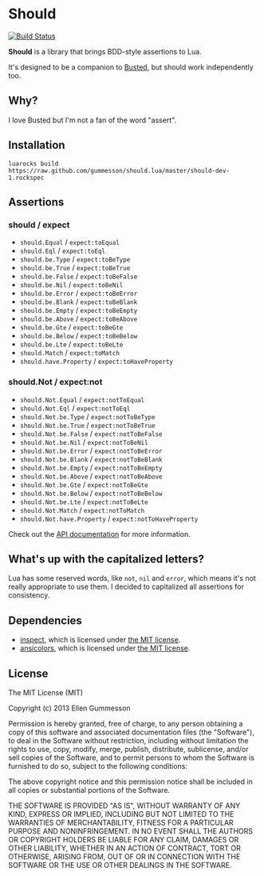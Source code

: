 # Should

[![Build Status](https://travis-ci.org/gummesson/should.lua.png?branch=master)](https://travis-ci.org/gummesson/should.lua)

**Should** is a library that brings BDD-style assertions to Lua.

It's designed to be a companion to [Busted](https://github.com/Olivine-Labs/busted), but should work independently too.

## Why?

I love Busted but I'm not a fan of the word "assert".

## Installation

~~~
luarocks build https://raw.github.com/gummesson/should.lua/master/should-dev-1.rockspec
~~~

## Assertions

### should / expect

- `should.Equal` / `expect:toEqual`
- `should.Eql` / `expect:toEql`
- `should.be.Type` / `expect:toBeType`
- `should.be.True` / `expect:toBeTrue`
- `should.be.False` / `expect:toBeFalse`
- `should.be.Nil` / `expect:toBeNil`
- `should.be.Error` / `expect:toBeError`
- `should.be.Blank` / `expect:toBeBlank`
- `should.be.Empty` / `expect:toBeEmpty`
- `should.be.Above` / `expect:toBeAbove`
- `should.be.Gte` / `expect:toBeGte`
- `should.be.Below` / `expect:toBeBelow`
- `should.be.Lte` / `expect:toBeLte`
- `should.Match` / `expect:toMatch`
- `should.have.Property` / `expect:toHaveProperty`

### should.Not / expect:not

- `should.Not.Equal` / `expect:notToEqual`
- `should.Not.Eql` / `expect:notToEql`
- `should.Not.be.Type` / `expect:notToBeType`
- `should.Not.be.True` / `expect:notToBeTrue`
- `should.Not.be.False` / `expect:notToBeFalse`
- `should.Not.be.Nil` / `expect:notToBeNil`
- `should.Not.be.Error` / `expect:notToBeError`
- `should.Not.be.Blank` / `expect:notToBeBlank`
- `should.Not.be.Empty` / `expect:notToBeEmpty`
- `should.Not.be.Above` / `expect:notToBeAbove`
- `should.Not.be.Gte` / `expect:notToBeGte`
- `should.Not.be.Below` / `expect:notToBeBelow`
- `should.Not.be.Lte` / `expect:notToBeLte`
- `should.Not.Match` / `expect:notToMatch`
- `should.Not.have.Property` / `expect:notToHaveProperty`

Check out the [API documentation](https://github.com/gummesson/should.lua/blob/master/API.md) for more information.

## What's up with the capitalized letters?

Lua has some reserved words, like `not`, `nil` and `error`, which means it's not really appropriate to use them. I decided to capitalized all assertions for consistency.

## Dependencies

- [inspect](https://github.com/kikito/inspect.lua), which is licensed under [the MIT license](https://github.com/kikito/inspect.lua/blob/master/MIT-LICENSE.txt).
- [ansicolors](https://github.com/kikito/ansicolors.lua), which is licensed under [the MIT license](https://github.com/kikito/ansicolors.lua/blob/master/COPYING).

## License

The MIT License (MIT)

Copyright (c) 2013 Ellen Gummesson

Permission is hereby granted, free of charge, to any person obtaining a copy
of this software and associated documentation files (the "Software"), to deal
in the Software without restriction, including without limitation the rights
to use, copy, modify, merge, publish, distribute, sublicense, and/or sell
copies of the Software, and to permit persons to whom the Software is
furnished to do so, subject to the following conditions:

The above copyright notice and this permission notice shall be included in
all copies or substantial portions of the Software.

THE SOFTWARE IS PROVIDED "AS IS", WITHOUT WARRANTY OF ANY KIND, EXPRESS OR
IMPLIED, INCLUDING BUT NOT LIMITED TO THE WARRANTIES OF MERCHANTABILITY,
FITNESS FOR A PARTICULAR PURPOSE AND NONINFRINGEMENT. IN NO EVENT SHALL THE
AUTHORS OR COPYRIGHT HOLDERS BE LIABLE FOR ANY CLAIM, DAMAGES OR OTHER
LIABILITY, WHETHER IN AN ACTION OF CONTRACT, TORT OR OTHERWISE, ARISING FROM,
OUT OF OR IN CONNECTION WITH THE SOFTWARE OR THE USE OR OTHER DEALINGS IN
THE SOFTWARE.
